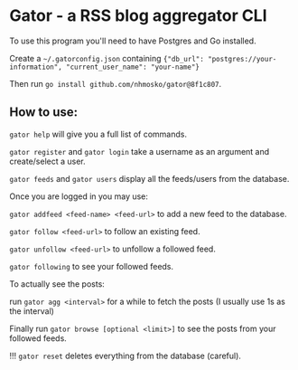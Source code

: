# Gator - a RSS blog aggregator CLI
To use this program you'll need to have Postgres and Go installed.

Create a `~/.gatorconfig.json` containing `{"db_url": "postgres://your-information", "current_user_name": "your-name"}`

Then run `go install github.com/nhmosko/gator@8f1c807`.

## How to use:
`gator help` will give you a full list of commands.

`gator register` and `gator login` take a username as an argument and create/select a user.

`gator feeds` and `gator users` display all the feeds/users from the database.

Once you are logged in you may use:

`gator addfeed <feed-name> <feed-url>` to add a new feed to the database.

`gator follow <feed-url>` to follow an existing feed.

`gator unfollow <feed-url>` to unfollow a followed feed.

`gator following` to see your followed feeds.

To actually see the posts:

run `gator agg <interval>` for a while to fetch the posts (I usually use 1s as the interval)

Finally run `gator browse [optional <limit>]` to see the posts from your followed feeds.

!!! `gator reset` deletes everything from the database (careful).
